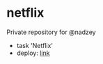 # netflix
Private repository for @nadzey
- task 'Netflix'
- deploy: [link](https://nadzey.github.io/netflix/)
